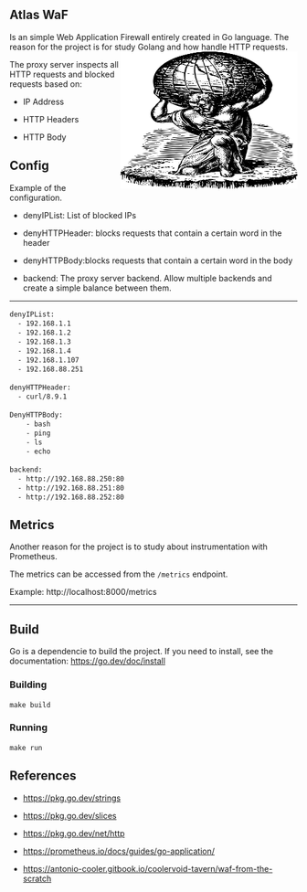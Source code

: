 ## Atlas WaF

Is an simple Web Application Firewall entirely created in Go language.
The reason for the project is for study Golang and how handle HTTP requests.
<img align="right" width="310" height="240" src="https://raw.githubusercontent.com/haskelldutra/atlas/main/.logo/logo.png">

The proxy server inspects all HTTP requests and blocked requests based on:

* IP Address

* HTTP Headers

* HTTP Body

## Config

Example of the configuration.

* denyIPList: List of blocked IPs

* denyHTTPHeader: blocks requests that contain a certain word in the header

* denyHTTPBody:blocks requests that contain a certain word in the body

* backend: The proxy server backend. Allow multiple backends and create a simple balance between them.

<hr>


```
denyIPList:
  - 192.168.1.1
  - 192.168.1.2
  - 192.168.1.3
  - 192.168.1.4
  - 192.168.1.107
  - 192.168.88.251

denyHTTPHeader:
  - curl/8.9.1

DenyHTTPBody:
    - bash
    - ping
    - ls
    - echo

backend:
  - http://192.168.88.250:80
  - http://192.168.88.251:80
  - http://192.168.88.252:80
```

## Metrics

Another reason for the project is to study about instrumentation with Prometheus.

The metrics can be accessed from the `/metrics` endpoint.

Example: http://localhost:8000/metrics

<hr>

## Build

Go is a dependencie to build the project. If you need to install, see the documentation: https://go.dev/doc/install


### Building

```
make build
```

### Running

```
make run
```

## References

* https://pkg.go.dev/strings

* https://pkg.go.dev/slices

* https://pkg.go.dev/net/http

* https://prometheus.io/docs/guides/go-application/

* https://antonio-cooler.gitbook.io/coolervoid-tavern/waf-from-the-scratch
